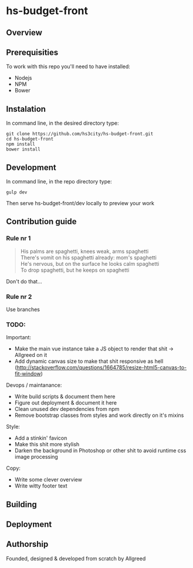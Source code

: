 # hs-budget-front

## Overview

## Prerequisities

To work with this repo you'll need to have installed:

+ Nodejs
+ NPM
+ Bower

## Instalation

In command line, in the desired directory type:

    git clone https://github.com/hs3city/hs-budget-front.git
    cd hs-budget-front
    npm install
    bower install

## Development

In command line, in the repo directory type:

    gulp dev

Then serve hs-budget-front/dev locally to preview your work

## Contribution guide

### Rule nr 1

> His palms are spaghetti, knees weak, arms spaghetti       
> There's vomit on his spaghetti already: mom's spaghetti   
> He's nervous, but on the surface he looks calm spaghetti      
> To drop spaghetti, but he keeps on spaghetti      

Don't do that...

### Rule nr 2

Use branches

### TODO:

Important:
- Make the main vue instance take a JS object to render that shit -> Allgreed on it
- Add dynamic canvas size to make that shit responsive as hell (http://stackoverflow.com/questions/1664785/resize-html5-canvas-to-fit-window)

Devops / maintanance:
- Write build scripts & document them here
- Figure out deployment & document it here
- Clean unused dev dependencies from npm
- Remove bootstrap classes from styles and work directly on it's mixins

Style:
- Add a stinkin' favicon
- Make this shit more stylish
- Darken the background in Photoshop or other shit to avoid runtime css image processing

Copy:
- Write some clever overview
- Write witty footer text

## Building



## Deployment



## Authorship

Founded, designed & developed from scratch by Allgreed
